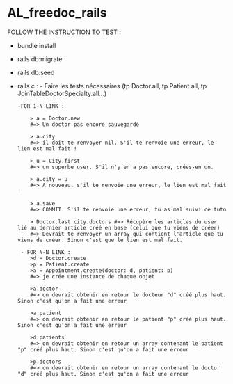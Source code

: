 # AL_freedoc_rails
FOLLOW THE INSTRUCTION TO TEST :
- bundle install
- rails db:migrate
- rails db:seed
- rails c :
      - Faire les tests nécessaires (tp Doctor.all, tp Patient.all, tp JoinTableDoctorSpecialty.all...)
      
      
      
      -FOR 1-N LINK : 
          
          > a = Doctor.new
          #=> Un doctor pas encore sauvegardé

          > a.city
          #=> il doit te renvoyer nil. S'il te renvoie une erreur, le lien est mal fait !

          > u = City.first
          #=> un superbe user. S'il n'y en a pas encore, crées-en un.

          > a.city = u
          #=> A nouveau, s'il te renvoie une erreur, le lien est mal fait !
          
          > a.save
          #=> COMMIT. S'il te renvoie une erreur, tu as mal suivi ce tuto

          > Doctor.last.city.doctors #=> Récupère les articles du user lié au dernier article créé en base (celui que tu viens de créer)
          #=> Devrait te renvoyer un array qui contient l'article que tu viens de créer. Sinon c'est que le lien est mal fait.

       - FOR N-N LINK :
          >d = Doctor.create
          >p = Patient.create
          >a = Appointment.create(doctor: d, patient: p)
          #=> je crée une instance de chaque objet

          >a.doctor
          #=> on devrait obtenir en retour le docteur "d" créé plus haut. Sinon c'est qu'on a fait une erreur

          >a.patient
          #=> on devrait obtenir en retour le patient "p" créé plus haut. Sinon c'est qu'on a fait une erreur

          >d.patients
          #=> on devrait obtenir en retour un array contenant le patient "p" créé plus haut. Sinon c'est qu'on a fait une erreur

          >p.doctors
          #=> on devrait obtenir en retour un array contenant le doctor "d" créé plus haut. Sinon c'est qu'on a fait une erreur
